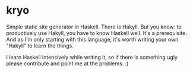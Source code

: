 # kryo

Simple static site generator in Haskell.
There is Hakyll. But you know: to productively use Hakyll, you have to know Haskell well. It's a prerequisite. And as I'm only starting with this language, it's worth writing your own "Hakyll" to learn the things.

I learn Haskell intensively while writing it, so if there is something ugly please contribute and point me at the problems. :)

